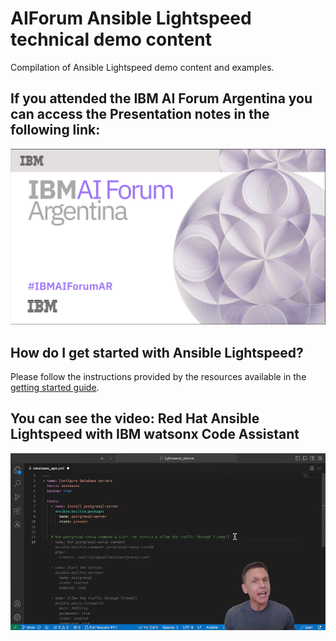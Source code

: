 # AIForum Ansible Lightspeed technical demo content

Compilation of Ansible Lightspeed demo content and examples.

## If you attended the IBM AI Forum Argentina you can access the Presentation notes in the following link:


<a href="./docs/WXCA4A_AI_Forum.pdf">
<img src="./docs/WXCA4A.png"> 
</a>

## How do I get started with Ansible Lightspeed?

Please follow the instructions provided by the resources available in the [getting started guide](./GETTING_STARTED.md).


## You can see the video: Red Hat Ansible Lightspeed with IBM watsonx Code Assistant

<a href="https://youtu.be/Ty2d-nlnZPQ?si=VXPubaHy6dsu-TBZ">
<img src="./docs/image.png"> 
</a>